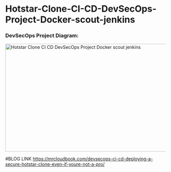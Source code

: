 # Hotstar-Clone-CI-CD-DevSecOps-Project-Docker-scout-jenkins 

### DevSecOps Project Diagram:
<img width="578" height="339" alt="Hotstar Clone CI CD DevSecOps Project Docker scout   jenkins" src="https://github.com/user-attachments/assets/098462ae-3e03-48fa-83f3-871b1297f774" />


#BLOG LINK
https://mrcloudbook.com/devsecops-ci-cd-deploying-a-secure-hotstar-clone-even-if-youre-not-a-pro/
